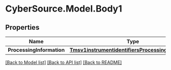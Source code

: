 # CyberSource.Model.Body1
## Properties

Name | Type | Description | Notes
------------ | ------------- | ------------- | -------------
**ProcessingInformation** | [**Tmsv1instrumentidentifiersProcessingInformation**](Tmsv1instrumentidentifiersProcessingInformation.md) |  | [optional] 

[[Back to Model list]](../README.md#documentation-for-models) [[Back to API list]](../README.md#documentation-for-api-endpoints) [[Back to README]](../README.md)


